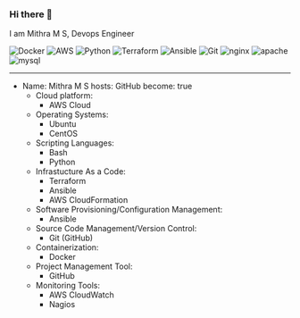 ### Hi there 👋

I am Mithra M S,   Devops Engineer


<div id="badges">
<img src="https://img.shields.io/badge/Docker-green?style=for-the-badge&logo=Docker&logoColor=Green" alt="Docker"/>
<img src="https://img.shields.io/badge/AWS-blue?style=for-the-badge&logo=AWS&logoColor=Red" alt="AWS"/>
<img src="https://img.shields.io/badge/Python-red?style=for-the-badge&logo=Python&logoColor=red" alt="Python"/>
<img src="https://img.shields.io/badge/Terraform-black?style=for-the-badge&logo=Terraform&logoColor=black" alt="Terraform"/>
<img src="https://img.shields.io/badge/Ansible-yellow?style=for-the-badge&logo=Ansible&logoColor=yellow" alt="Ansible"/>
<img src="https://img.shields.io/badge/Git-orange?style=for-the-badge&logo=Git&logoColor=orange" alt="Git"/>
<img src="https://img.shields.io/badge/nginx-brightgreen?style=for-the-badge&logo=nginx&logoColor=brightgreen" alt="nginx"/>
<img src="https://img.shields.io/badge/apache-lightgrey?style=for-the-badge&logo=apache&logoColor=lightgrey" alt="apache"/>
<img src="https://img.shields.io/badge/mysql-yellogreen?style=for-the-badge&logo=mysql&logoColor=yellogreen" alt="mysql"/>
</div>


---
- Name: Mithra M S
  hosts: GitHub
  become: true
    - Cloud platform:
        - AWS Cloud
    - Operating Systems:
        - Ubuntu 
        - CentOS 
    - Scripting Languages:
        - Bash
        - Python    
    - Infrastucture As a Code:
        - Terraform
        - Ansible
        - AWS CloudFormation
    - Software Provisioning/Configuration Management:
        - Ansible
    - Source Code Management/Version Control:
        - Git (GitHub)
    - Containerization:
        - Docker
    - Project Management Tool:
        - GitHub
    - Monitoring Tools:
        - AWS CloudWatch
        - Nagios
      
    
